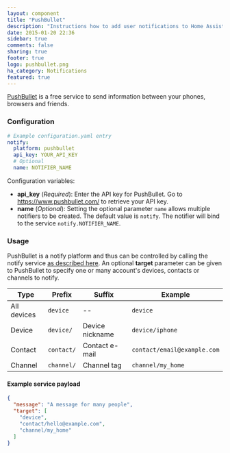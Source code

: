 ```yaml
---
layout: component
title: "PushBullet"
description: "Instructions how to add user notifications to Home Assistant."
date: 2015-01-20 22:36
sidebar: true
comments: false
sharing: true
footer: true
logo: pushbullet.png
ha_category: Notifications
featured: true
---
```


[PushBullet](https://www.pushbullet.com/) is a free service to send information between your phones, browsers and friends.

### Configuration

```yaml
# Example configuration.yaml entry
notify:
  platform: pushbullet
  api_key: YOUR_API_KEY
  # Optional
  name: NOTIFIER_NAME
```

Configuration variables:

- **api_key** (*Required*): Enter the API key for PushBullet. Go to https://www.pushbullet.com/ to retrieve your API key.
- **name** (*Optional*): Setting the optional parameter `name` allows multiple notifiers to be created. The default value is `notify`. The notifier will bind to the service `notify.NOTIFIER_NAME`.

### Usage

PushBullet is a notify platform and thus can be controlled by calling the notify service [as described here](/components/notify/). An optional **target** parameter can be given to PushBullet to specify one or many account's devices, contacts or channels to notify.

Type | Prefix | Suffix | Example
---- | ------ | ------ | -------
All devices | `device` | -- | `device`
Device | `device/` | Device nickname | `device/iphone`
Contact | `contact/` | Contact e-mail | `contact/email@example.com`
Channel | `channel/` | Channel tag | `channel/my_home`

#### Example service payload

```json
{
  "message": "A message for many people",
  "target": [
    "device",
    "contact/hello@example.com",
    "channel/my_home"
  ]
}
```
